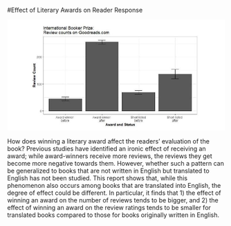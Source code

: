 #Effect of Literary Awards on Reader Response

![image](https://github.com/JuneJLim/Booker_prize_book_reviews/blob/main/image/graph1.jpg?raw=true)

How does winning a literary award affect the readers’ evaluation of the book? Previous studies have identified an ironic effect of receiving an award; while award-winners receive more reviews, the reviews they get become more negative towards them. However, whether such a pattern can be generalized to books that are not written in English but translated to English has not been studied. This report shows that, while this phenomenon also occurs among books that are translated into English, the degree of effect could be different. In particular, it finds that 1) the effect of winning an award on the number of reviews tends to be bigger, and 2) the effect of winning an award on the review ratings tends to be smaller for translated books compared to those for books originally written in English.
